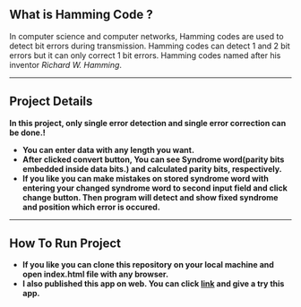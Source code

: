 
<h2>What is Hamming Code ?</h2>
    <p>In computer science and computer networks, Hamming codes are used to detect bit errors during transmission. Hamming codes can detect 1 and 2 bit errors but it can only correct 1 bit errors. Hamming codes named after his inventor <i> Richard W. Hamming</i>.</p>

<hr>
    <h2>Project Details</h2>
    <p><strong>In this project, only single error detection and single error correction can be done.!</strong</p>
    <ul>
        <li>You can enter data with any length you want.</li>
        <li>After clicked convert button, You can see Syndrome word(parity bits embedded inside data bits.) and calculated parity bits, respectively.</li>
        <li>If you like you can make mistakes on stored syndrome word with entering your changed syndrome word to second input field and click <strong> change </strong>button. Then program will detect and show fixed syndrome and position which error is occured.</li>
    </ul>
  <hr>
    <h2>How To Run Project</h2>
    <ul>
        <li>If you like you can clone this repository on your local machine and open index.html file with any browser.</li>
        <li>I also published this app on web. You can click <a href="">link</a> and give a try this app.</li>
    </ul>
